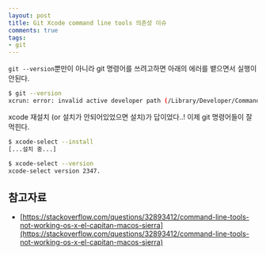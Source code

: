 ```yaml
---
layout: post
title: Git Xcode command line tools 의존성 이슈
comments: true
tags:
- git
---
```


`git --version`뿐만이 아니라 git 명령어를 쓰려고하면 아래의 에러를 뱉으면서 실행이 안된다.

``` bash
$ git --version
xcrun: error: invalid active developer path (/Library/Developer/CommandLineTools), missing xcrun at: /Library/Developer/CommandLineTools/usr/bin/xcrun
```

xcode 재설치 (or 설치가 안되어있었으면 설치)가 답이었다..! 이제 git 명령어들이 잘 먹힌다.

``` bash
$ xcode-select --install
[...설치 중...]

$ xcode-select --version
xcode-select version 2347.
```

## **참고자료**
* [https://stackoverflow.com/questions/32893412/command-line-tools-not-working-os-x-el-capitan-macos-sierra](https://stackoverflow.com/questions/32893412/command-line-tools-not-working-os-x-el-capitan-macos-sierra)
